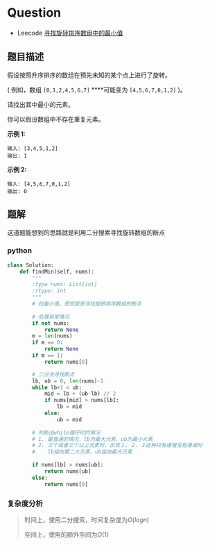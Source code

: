 # Question

- Leecode [寻找旋转排序数组中的最小值](https://leetcode-cn.com/problems/find-minimum-in-rotated-sorted-array/)

## 题目描述

假设按照升序排序的数组在预先未知的某个点上进行了旋转。

( 例如，数组 `[0,1,2,4,5,6,7]` ****可能变为 `[4,5,6,7,0,1,2]` )。

请找出其中最小的元素。

你可以假设数组中不存在重复元素。

**示例 1:**

```
输入: [3,4,5,1,2]
输出: 1
```

**示例 2:**

```
输入: [4,5,6,7,0,1,2]
输出: 0
```

## 题解

这道题能想到的思路就是利用二分搜索寻找旋转数组的断点

### python 

```python
class Solution:
    def findMin(self, nums):
        """
        :type nums: List[int]
        :rtype: int
        """
        # 找最小值，感觉就是寻找旋转排序数组的断点
        
        # 处理异常情况
        if not nums:
            return None
        m = len(nums)
        if m == 0:
            return None
        if m == 1:
            return nums[0]

        # 二分法寻找断点
        lb, ub = 0, len(nums)-1
        while lb+1 < ub:
            mid = lb + (ub-lb) // 2
            if nums[mid] > nums[lb]:
                lb = mid
            else:
                ub = mid
        
        # 判断出while循环时的情况
        # 1. 最普通的情况，lb为最大元素、ub为最小元素
        # 2. 三个或者三个以上元素时，出现１、２、３这种只有递增没有递减时
        #    lb指向第二大元素，ub指向最大元素
        
        if nums[lb] > nums[ub]:
            return nums[ub]
        else:
            return nums[0]
```

### 复杂度分析

> 时间上，使用二分搜索，时间复杂度为$O(logn)$
>
> 空间上，使用的额外空间为$O(1)$

